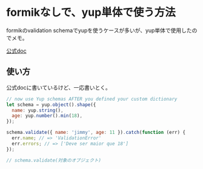 # formikなしで、yup単体で使う方法

formikのvalidation schemaでyupを使うケースが多いが、yup単体で使用したのでメモ。

[公式doc](https://github.com/jquense/yup)

## 使い方
公式docに書いているけど、一応書いとく。

```javascript
// now use Yup schemas AFTER you defined your custom dictionary
let schema = yup.object().shape({
  name: yup.string(),
  age: yup.number().min(18),
});

schema.validate({ name: 'jimmy', age: 11 }).catch(function (err) {
  err.name; // => 'ValidationError'
  err.errors; // => ['Deve ser maior que 18']
});
```

```javascript
// schema.validate(対象のオブジェクト)
```
